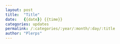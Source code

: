 ```yaml
---
layout: post
title:  "Title"
date:   {{date}} {{time}}
categories: updates
permalink: /:categories/:year/:month/:day/:title
author: "Plerps"
---
```

